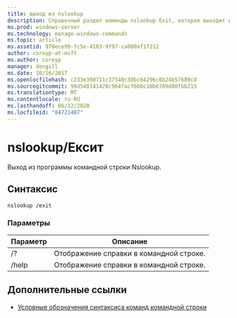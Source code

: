 ```yaml
---
title: выход из nslookup
description: Справочный раздел команды nslookup Exit, которая выходит из программы командной строки Nslookup.
ms.prod: windows-server
ms.technology: manage-windows-commands
ms.topic: article
ms.assetid: 970ece99-fc5e-4103-9f97-ca080af1f212
author: coreyp-at-msft
ms.author: coreyp
manager: dongill
ms.date: 10/16/2017
ms.openlocfilehash: c233e39d711c37540c30bc64296c6b24b57689c8
ms.sourcegitcommit: 99d548141428c964facf666c10b6709d80fbb215
ms.translationtype: MT
ms.contentlocale: ru-RU
ms.lasthandoff: 06/12/2020
ms.locfileid: "84721487"
---
```

# <a name="nslookup-exit"></a>nslookup/Ексит

Выход из программы командной строки Nslookup.

## <a name="syntax"></a>Синтаксис

```
nslookup /exit
```

### <a name="parameters"></a>Параметры

| Параметр | Описание |
| --------- | ----------- |
| /? | Отображение справки в командной строке. |
| /help | Отображение справки в командной строке. |

## <a name="additional-references"></a>Дополнительные ссылки

- [Условные обозначения синтаксиса команд командной строки](command-line-syntax-key.md)
